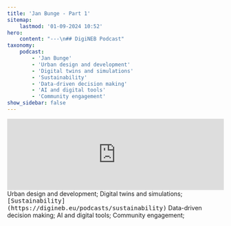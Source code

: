 ```yaml
---
title: 'Jan Bunge - Part 1'
sitemap:
    lastmod: '01-09-2024 10:52'
hero:
    content: "---\n## DigiNEB Podcast"
taxonomy:
    podcast:
        - 'Jan Bunge'
        - 'Urban design and development'
        - 'Digital twins and simulations'
        - 'Sustainability'
        - 'Data-driven decision making'
        - 'AI and digital tools'
        - 'Community engagement'
show_sidebar: false
---
```


<iframe width="100%" height="166" scrolling="no" frameborder="no" allow="autoplay" src="https://w.soundcloud.com/player/?url=https%3A//api.soundcloud.com/tracks/1908107909&color=%234b4815&auto_play=false&hide_related=false&show_comments=true&show_user=true&show_reposts=false&show_teaser=false"></iframe>
Urban design and development;
Digital twins and simulations;
<kbd>[Sustainability](https://digineb.eu/podcasts/sustainability)</kbd>
Data-driven decision making;
AI and digital tools;
Community engagement;